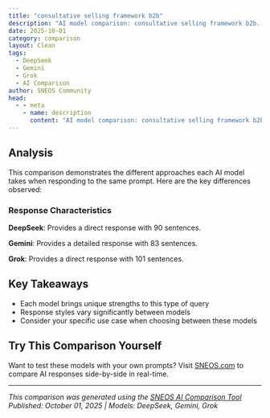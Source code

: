```yaml
---
title: "consultative selling framework b2b"
description: "AI model comparison: consultative selling framework b2b..."
date: 2025-10-01
category: comparison
layout: Clean
tags:
  - DeepSeek
  - Gemini
  - Grok
  - AI Comparison
author: SNEOS Community
head:
  - - meta
    - name: description
      content: "AI model comparison: consultative selling framework b2b..."
---
```


<ChatComparison
  title="consultative selling framework b2b"
  prompt="consultative selling framework b2b"
  :responses='{"DeepSeek": "Of course. Here is a comprehensive guide to the Consultative Selling Framework in B2B.\n\n### What is Consultative Selling?\n\nConsultative selling is a sales approach that prioritizes understanding the customer\u0027s unique challenges and goals above all else. The salesperson acts not as a mere vendor, but as a trusted advisor or consultant. The core principle is to **diagnose before you prescribe.** You wouldn\u0027t expect a doctor to give you medication without first understanding your symptoms; similarly, a consultative seller doesn\u0027t push a product without first deeply understanding the client\u0027s business pain.\n\nThis framework is especially critical in B2B because purchases are often complex, high-value, and involve multiple stakeholders.\n\n---\n\n### The Core Phases of the Consultative Selling Framework\n\nWhile different models have varying names for the stages, the fundamental flow remains the same. Here is a robust 5-phase framework:\n\n#### Phase 1: Research and Preparation (Pre-Call Planning)\nThis happens *before* you ever contact the prospect. Failure here undermines the entire \u0022consultant\u0022 persona.\n\n* **Objective:** To be strategically informed, not just armed with product specs.\n* **Key Actions:**\n * **Company Research:** Understand their industry, competitors, recent news, financial performance (if public), and market position.\n * **Stakeholder Mapping:** Identify who you\u0027re talking to and who the other key decision-makers, influencers, and users are (using tools like LinkedIn).\n * **Trigger Events:** Look for reasons they might be looking for a solution now (e.g., a new funding round, a merger, a public statement about a goal like \u0022improving customer experience\u0022).\n * **Hypothesize Pain Points:** Based on your research, form initial hypotheses about their potential challenges that your solution *might* address.\n\n#### Phase 2: Discovery and Diagnosis (The Crucial First Meeting)\nThis is the heart of consultative selling. The goal is to have a conversation, not a presentation.\n\n* **Objective:** To uncover the prospect\u0027s core business problems, their impact, and the root cause.\n* **Key Actions:**\n * **Ask Open-Ended Questions:** Use SPIN, TED, or other questioning techniques.\n * **Situation Questions:** \u0022Can you describe your current process for...?\u0022\n * **Problem Questions:** \u0022What are the biggest bottlenecks in that process?\u0022 \u0022What happens when that system fails?\u0022\n * **Implication Questions:** \u0022How does that bottleneck impact your team\u0027s productivity?\u0022 \u0022What is the financial cost of that downtime?\u0022 (This amplifies the pain.)\n * **Need-payoff Questions:** \u0022How would fixing this problem benefit your department?\u0022 \u0022What would it mean for your strategic goals if you could eliminate that cost?\u0022 (This helps them envision the solution\u0027s value.)\n * **Practice Active Listening:** Don\u0027t just wait for your turn to talk. Listen, then paraphrase to confirm understanding: \u0022So, if I\u0027m hearing you correctly, the manual reporting is costing your team about 10 hours a week and leading to errors that affect the sales department. Is that right?\u0022\n * **Quantify the Pain:** Always attach a number to the problem. Is it costing them time, money, or revenue? \u0022So, 10 hours a week for a team of 5 is 50 hours. At $50/hour, that\u0027s $2,500 per week in lost productivity. Is that a fair estimate?\u0022\n\n#### Phase 3: Solution Crafting and Vision Building\nYou now synthesize the information from Discovery to build a compelling case for change.\n\n* **Objective:** To collaboratively design a solution that directly addresses the diagnosed problems and present it as a clear path to their desired future state.\n* **Key Actions:**\n * **Tailor Your Value Proposition:** Don\u0027t launch into a generic product demo. Instead, say: \u0022Based on what you told me about the reporting bottlenecks and the revenue impact of those errors, I\u0027d like to show you specifically how our platform can automate that process and provide real-time, accurate data.\u0022\n * **Connect Features to Explicit Benefits:** For every feature you show, connect it back to a pain point they expressed.\n * *Feature:* \u0022This is our automated reporting dashboard.\u0022\n * *Benefit:* \u0022This means your team gets those 50 hours back every week, and the sales team can trust the data, potentially reducing lost opportunities.\u0022\n * **Co-create the Solution:** Involve them. \u0022Would a workflow like this solve the issue you described?\u0022 This makes them an owner of the solution.\n\n#### Phase 4: Handling Objections and Commitment\nObjections are not rejections; they are requests for more information or clarification.\n\n* **Objective:** To understand and resolve concerns, building further trust and consensus.\n* **Key Actions:**\n * **Acknowledge and Validate:** \u0022That\u0027s a great question about the implementation timeline. I can see why that\u0027s a concern.\u0022\n * **Isolate the Real Objection:** Use the \u0022Feel, Felt, Found\u0022 method or simply ask, \u0022Is that the only thing holding us back, or are there other concerns?\u0022\n * **Respond with Value:** Answer the objection by referring back to the value and ROI you\u0027ve already established. \u0022While there is a 2-week setup, remember that within the first month, you\u0027ll be saving over $10,000 in recovered productivity, which means you see a full return on your investment in just 6 weeks.\u0022\n\n#### Phase 5: Closing and Onboarding for Success\nThe close is a natural conclusion to the process, not a manipulative tactic.\n\n* **Objective:** To gain agreement and set the relationship up for long-term success.\n* **Key Actions:**\n * **Assume the Close:** Use a collaborative closing question. \u0022It sounds like this solution addresses the core challenges we identified. What are the next steps on your side to get this started?\u0022\n * **Summarize Value:** Before asking for the signature, recap the key business outcomes they agreed they would achieve.\n * **Focus on Onboarding:** The moment after the close is when the *real* relationship begins. Ensure a smooth handoff to implementation/customer success to deliver on the value you promised, turning your first deal into a recurring partnership.\n\n---\n\n### Key Principles \u0026 Mindset Shifts\n\n| Traditional Selling | Consultative Selling |\n| :--- | :--- |\n| Product-Centric | **Customer-Centric** |\n| Talking \u0026 Pitching | **Listening \u0026 Diagnosing** |\n| Transactional | **Relational** |\n| Closer | **Trusted Advisor** |\n| Knows All the Answers | **Asks the Right Questions** |\n\n### Essential Skills for a Consultative Seller\n\n1. **Active Listening:** Hearing the meaning behind the words.\n2. **Business Acumen:** Understanding how businesses operate and make money.\n3. **Industry Knowledge:** Knowing the trends and challenges in your client\u0027s vertical.\n4. **Empathy:** The ability to genuinely understand and share the feelings of your client.\n5. **Storytelling:** Weaving the solution into a narrative about the client\u0027s future success.\n\n### Example in Action: Selling CRM Software\n\n* **Traditional Seller:** \u0022Our CRM has the best features: automated emails, a built-in dialer, and a sleek interface. Can I schedule a demo?\u0022\n* **Consultative Seller:** (After Research) \u0022I saw your company is aiming to grow sales by 20% this year. Many of our clients in your space found that their sales teams were spending over 30% of their time on manual data entry instead of selling. Is that a challenge your team faces? ... (After listening) ... If we could recover even half of that time for actual selling, what would that mean for hitting your growth target?\u0022\n\nBy adopting the consultative selling framework, you move from being a commodity to a strategic partner, which leads to higher win rates, larger deal sizes, and more loyal, long-term customers.", "Gemini": "## Consultative Selling Framework for B2B\n\nConsultative selling is a relationship-based approach focused on understanding the client\u0027s needs and offering tailored solutions. In B2B, it\u0027s especially crucial as deals are typically larger, more complex, and involve multiple stakeholders.\n\nHere\u0027s a framework you can adapt for your B2B consultative selling process:\n\n**Phase 1: Prepare \u0026 Research**\n\n* **Goal:** Gain background knowledge and prepare targeted questions. Be informed before you engage.\n* **Activities:**\n * **Company Research:** Understand their industry, business model, key products/services, market position, financial performance, recent news, challenges, and opportunities.\n * **Stakeholder Research:** Identify key decision-makers, influencers, and users. Learn about their roles, responsibilities, pain points, and priorities. Use LinkedIn, company websites, and industry publications.\n * **Solution Knowledge:** Thoroughly understand your own products/services and how they address specific business problems.\n * **Preparation of Questions:** Develop open-ended questions to uncover needs, challenges, and desired outcomes. Avoid leading questions.\n * **Define Ideal Customer Profile (ICP):** Ensure the prospect aligns with your ICP to maximize your chances of success and customer satisfaction.\n\n**Phase 2: Connect \u0026 Diagnose (Need Discovery)**\n\n* **Goal:** Establish rapport, uncover the prospect\u0027s needs, challenges, and goals, and build trust. Focus on listening, not selling.\n* **Activities:**\n * **Build Rapport:** Start with a warm greeting, a genuine interest in their business, and find common ground.\n * **Establish Credibility:** Briefly share relevant experience or success stories with similar clients.\n * **Set Agenda:** Outline the purpose of the meeting and what you hope to achieve.\n * **Ask Open-Ended Questions:** Focus on \u0022why,\u0022 \u0022how,\u0022 \u0022what,\u0022 and \u0022tell me more\u0022 to encourage the prospect to share their perspective. Examples:\n * \u0022What are your biggest challenges regarding [relevant area]?\u0022\n * \u0022What are your key objectives for the next year?\u0022\n * \u0022How are you currently addressing [specific problem]?\u0022\n * \u0022What are your priorities in terms of [related area]?\u0022\n * \u0022What are the metrics you use to measure success in [relevant area]?\u0022\n * **Active Listening:** Pay close attention to both verbal and nonverbal cues. Summarize and paraphrase to confirm understanding.\n * **Identify Pain Points:** Dig deep to uncover the root causes of their challenges and the impact on their business.\n * **Quantify the Impact:** Help the prospect understand the financial or operational cost of their current situation.\n * **Uncover Decision-Making Process:** Understand who is involved in the decision, their roles, and the approval process.\n * **Confirm and Prioritize Needs:** Summarize the key needs and challenges you\u0027ve uncovered and ask the prospect to confirm their accuracy and prioritize them.\n\n**Phase 3: Present \u0026 Propose (Solution Presentation)**\n\n* **Goal:** Present a tailored solution that directly addresses the prospect\u0027s identified needs and demonstrates value.\n* **Activities:**\n * **Recap Needs:** Briefly reiterate the key needs and challenges you\u0027ve discussed to ensure alignment.\n * **Tailored Presentation:** Show how your product/service specifically addresses their pain points and helps them achieve their goals. Focus on the *benefits* and *outcomes*, not just features.\n * **Proof \u0026 Validation:** Use case studies, testimonials, data, and demos to prove the value of your solution.\n * **Focus on ROI:** Clearly articulate the return on investment (ROI) they can expect by adopting your solution. Quantify the benefits whenever possible.\n * **Address Concerns \u0026 Objections:** Anticipate potential objections and proactively address them. Listen to their concerns and offer solutions.\n * **Present a Clear Proposal:** Outline the scope of work, pricing, timeline, and terms and conditions in a clear and concise manner.\n * **Collaborate on a Solution:** Be open to modifying your offering to better meet their specific needs and budget.\n * **Tie back to their goals:** Remind them how your solution will help them achieve the objectives they stated during the needs discovery phase.\n\n**Phase 4: Handle Objections \u0026 Negotiate**\n\n* **Goal:** Address any remaining concerns, negotiate terms, and reach a mutually beneficial agreement.\n* **Activities:**\n * **Listen Attentively:** Understand the root cause of the objection before responding.\n * **Acknowledge \u0026 Validate:** Show empathy and acknowledge the prospect\u0027s concerns.\n * **Clarify Misunderstandings:** Ensure you understand the objection correctly and address any misconceptions.\n * **Provide Solutions:** Offer alternative solutions or address the objection with data, testimonials, or further clarification.\n * **Negotiate in Good Faith:** Be willing to compromise on certain terms to reach an agreement that works for both parties.\n * **Focus on Value:** Remind the prospect of the value they will receive from your solution.\n * **Seek Win-Win:** Aim for a solution that benefits both your company and the client.\n\n**Phase 5: Close \u0026 Commit**\n\n* **Goal:** Gain a commitment from the prospect and formalize the agreement.\n* **Activities:**\n * **Summarize Agreement:** Reiterate the key terms and conditions of the agreement to ensure clarity.\n * **Confirm Next Steps:** Outline the next steps in the process and assign responsibilities.\n * **Ask for the Business:** Directly ask for their commitment. Use a closing technique that feels natural and comfortable. Examples:\n * \u0022Based on what we\u0027ve discussed, are you ready to move forward?\u0022\n * \u0022Which option works best for you: A or B?\u0022\n * **Formalize the Agreement:** Sign a contract or agreement to solidify the commitment.\n * **Express Gratitude:** Thank the prospect for their time and business.\n\n**Phase 6: Implement \u0026 Follow-Up (Ongoing Relationship)**\n\n* **Goal:** Ensure successful implementation, provide ongoing support, and build a long-term relationship.\n* **Activities:**\n * **Onboarding \u0026 Training:** Provide comprehensive onboarding and training to ensure the client can effectively use your product/service.\n * **Regular Communication:** Stay in regular contact with the client to provide ongoing support and address any questions or concerns.\n * **Proactive Support:** Anticipate potential problems and proactively offer solutions.\n * **Measure Results:** Track key metrics to demonstrate the value of your solution and identify areas for improvement.\n * **Seek Feedback:** Regularly solicit feedback from the client to improve your product/service and customer experience.\n * **Identify Upsell/Cross-sell Opportunities:** As you build a relationship, identify opportunities to provide additional value to the client.\n * **Nurture the Relationship:** Go beyond the transaction and build a genuine relationship with the client.\n\n**Key Principles of Consultative Selling in B2B:**\n\n* **Customer-Centricity:** Focus on understanding the customer\u0027s needs and providing solutions that directly address those needs.\n* **Value-Driven:** Demonstrate the value of your solution and how it will help the customer achieve their goals.\n* **Relationship-Building:** Focus on building a long-term relationship based on trust and mutual respect.\n* **Expertise \u0026 Knowledge:** Possess deep knowledge of your product/service, the customer\u0027s industry, and their business.\n* **Active Listening:** Pay close attention to the customer\u0027s needs and concerns.\n* **Problem-Solving:** Help the customer identify and solve their business problems.\n* **Adaptability:** Be willing to tailor your solution to meet the specific needs of the customer.\n* **Ethical Conduct:** Always act with integrity and honesty.\n\n**Tools and Techniques to Support the Framework:**\n\n* **CRM (Customer Relationship Management) System:** For managing leads, tracking interactions, and organizing customer data. (Salesforce, HubSpot, Zoho CRM)\n* **Sales Enablement Tools:** For providing sales teams with the content, training, and resources they need to be successful. (Seismic, Highspot)\n* **Marketing Automation Tools:** For nurturing leads and automating marketing tasks. (Marketo, Pardot)\n* **Social Selling Tools:** For engaging with prospects and building relationships on social media. (LinkedIn Sales Navigator)\n* **Sales Analytics:** To track performance and identify areas for improvement.\n* **Strategic Questioning Techniques (SPIN Selling, Challenger Sales Model):** To guide the conversation and uncover critical needs.\n* **Value Proposition Design:** To clearly articulate the value you bring to your customers.\n\nBy consistently applying this framework and focusing on building strong relationships, you can significantly improve your B2B sales success and create lasting customer partnerships. Remember to continuously adapt and refine your approach based on your experiences and the evolving needs of your customers.\n", "Grok": "Consultative selling is a sales approach that prioritizes building relationships, understanding the customer\u0027s needs, and providing tailored solutions rather than pushing a product or service. In a B2B (business-to-business) context, where decisions often involve multiple stakeholders, higher budgets, and longer sales cycles, a consultative selling framework becomes even more critical. Below is a step-by-step consultative selling framework tailored for B2B sales:\n\n---\n\n### **1. Research and Preparation**\n- **Objective**: Understand the prospect\u0027s business, industry, challenges, and goals before engaging.\n- **Key Actions**:\n - Research the company\u2019s website, annual reports, and news articles to understand their business model, size, and market position.\n - Analyze industry trends, competitors, and potential pain points.\n - Identify key decision-makers and influencers using tools like LinkedIn.\n - Prepare relevant questions and tailor your approach to their specific context.\n- **Outcome**: Build credibility by demonstrating that you\u2019ve done your homework and are focused on their specific needs rather than a generic pitch.\n\n---\n\n### **2. Establish Rapport and Build Trust**\n- **Objective**: Create a connection with the prospect to foster open communication.\n- **Key Actions**:\n - Start conversations with genuine interest in their business rather than jumping into a sales pitch.\n - Use active listening skills to show empathy and understanding.\n - Highlight shared goals or values (e.g., \u201CI noticed your focus on sustainability aligns with our mission to\u2026\u201D).\n - Be transparent about your intentions and avoid overly aggressive sales tactics.\n- **Outcome**: The prospect feels comfortable sharing information, which is critical for identifying their needs.\n\n---\n\n### **3. Discover Needs Through Open-Ended Questions**\n- **Objective**: Uncover the prospect\u2019s pain points, challenges, goals, and motivations by asking thoughtful, probing questions.\n- **Key Actions**:\n - Use open-ended questions to encourage detailed responses (e.g., \u201CWhat challenges are you facing with your current process?\u201D or \u201CHow do you envision scaling your operations in the next year?\u201D).\n - Focus on the \u201Cwhy\u201D behind their answers to understand deeper motivations.\n - Identify both explicit needs (stated problems) and implicit needs (underlying issues they may not have articulated).\n - Engage multiple stakeholders to understand different perspectives within the organization.\n- **Outcome**: A clear understanding of the prospect\u2019s priorities, which will guide your proposed solution.\n\n---\n\n### **4. Diagnose the Problem and Validate Understanding**\n- **Objective**: Analyze the information gathered to confirm the root cause of their challenges and ensure alignment with the prospect.\n- **Key Actions**:\n - Summarize what you\u2019ve learned to show you\u2019ve been listening (e.g., \u201CIt sounds like your biggest issue is X, which is causing Y. Is that correct?\u201D).\n - Ask clarifying questions to dig deeper into specific areas.\n - Align their challenges with potential business impacts (e.g., lost revenue, inefficiency, or missed opportunities).\n- **Outcome**: The prospect feels understood, and you have a shared agreement on the core issues to address.\n\n---\n\n### **5. Present Tailored Solutions**\n- **Objective**: Offer a customized solution that directly addresses the prospect\u2019s needs and demonstrates value.\n- **Key Actions**:\n - Focus on benefits, not features\u2014explain how your product or service solves their specific problems or helps achieve their goals.\n - Use data, case studies, or testimonials to back up your claims (e.g., \u201CA similar client in your industry saw a 30% increase in efficiency by implementing this solution.\u201D).\n - Address potential objections proactively by linking solutions to their priorities.\n - Involve the prospect in co-creating the solution by asking for their input (e.g., \u201CHow do you see this fitting into your workflow?\u201D).\n- **Outcome**: The prospect sees your offering as a relevant and valuable solution rather than a generic product.\n\n---\n\n### **6. Handle Objections Collaboratively**\n- **Objective**: Address concerns or hesitations in a way that reinforces trust and keeps the conversation moving forward.\n- **Key Actions**:\n - Listen to objections without interrupting, and acknowledge their concerns (e.g., \u201CI understand why budget is a concern for you.\u201D).\n - Clarify the objection to ensure you fully understand it (e.g., \u201CCan you elaborate on what you mean by \u2018implementation challenges\u2019?\u201D).\n - Respond with tailored information or alternative options that address their concern.\n - Use questions to guide them back to the value of your solution (e.g., \u201CHow would reducing downtime by 20% impact your team?\u201D).\n- **Outcome**: Objections are resolved, and the prospect feels confident in moving forward.\n\n---\n\n### **7. Close with a Clear Next Step**\n- **Objective**: Gain commitment from the prospect while respecting the complexity of B2B decision-making.\n- **Key Actions**:\n - Summarize the value of your solution and how it addresses their specific needs.\n - Propose a clear next step rather than pushing for an immediate \u201Cyes\u201D (e.g., \u201CCan we schedule a follow-up meeting with your procurement team to discuss the implementation plan?\u201D).\n - Use trial closes to gauge readiness (e.g., \u201CIf we can address X, would you be ready to move forward?\u201D).\n - Provide necessary documentation, timelines, or pricing details as needed.\n- **Outcome**: The prospect agrees to a specific action, keeping the sales process progressing without feeling pressured.\n\n---\n\n### **8. Follow Up and Nurture the Relationship**\n- **Objective**: Maintain engagement and build long-term trust, even after the sale.\n- **Key Actions**:\n - Send personalized follow-ups to address any remaining questions or concerns.\n - Provide updates on agreed-upon next steps (e.g., \u201CI wanted to confirm our meeting with your team on X date.\u201D).\n - Share valuable content or insights relevant to their business (e.g., industry reports or best practices).\n - After closing the deal, check in regularly to ensure satisfaction and identify opportunities for upselling or cross-selling.\n- **Outcome**: A strong, ongoing relationship that leads to repeat business or referrals.\n\n---\n\n### **Key Principles of Consultative Selling in B2B**\n- **Customer-Centric Focus**: Always prioritize the prospect\u2019s needs over making a sale.\n- **Value Over Price**: Focus on the ROI and long-term benefits of your solution rather than competing on price.\n- **Collaboration**: Position yourself as a trusted advisor or partner, not just a vendor.\n- **Patience**: Recognize that B2B sales often involve longer timelines and multiple decision-makers, so focus on nurturing relationships over time.\n- **Adaptability**: Tailor your approach based on the unique dynamics of each prospect and their industry.\n\nBy following this consultative selling framework, B2B sales professionals can build stronger relationships, uncover deeper needs, and position their solutions as indispensable to the client\u2019s success."}' 
  published-date="14:59"
/>

## Analysis

This comparison demonstrates the different approaches each AI model takes when responding to the same prompt. Here are the key differences observed:

### Response Characteristics

**DeepSeek**: Provides a direct response with 90 sentences. 

**Gemini**: Provides a detailed response with 83 sentences. 

**Grok**: Provides a direct response with 101 sentences. 

## Key Takeaways

- Each model brings unique strengths to this type of query
- Response styles vary significantly between models
- Consider your specific use case when choosing between these models

## Try This Comparison Yourself

Want to test these models with your own prompts? Visit [SNEOS.com](https://sneos.com) to compare AI responses side-by-side in real-time.

---

*This comparison was generated using the [SNEOS AI Comparison Tool](https://sneos.com)*
*Published: October 01, 2025 | Models: DeepSeek, Gemini, Grok*
